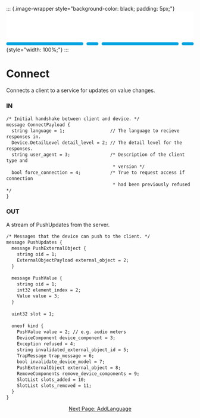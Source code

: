 ::: {.image-wrapper style="background-color: black; padding: 5px;"}
![Catena Logo](images/Catena%20Logo_PMS2191%20&%20White.png){style="width: 100%;"}
:::

# Connect
Connects a client to a service for updates on value changes.

### IN
```
/* Initial handshake between client and device. */
message ConnectPayload {
  string language = 1;                 // The language to recieve responses in.
  Device.DetailLevel detail_level = 2; // The detail level for the responses.
  string user_agent = 3;               /* Description of the client type and
                                        * version */
  bool force_connection = 4;           /* True to request access if connection
                                        * had been previously refused */
}
```

### OUT
A stream of PushUpdates from the server.
```
/* Messages that the device can push to the client. */
message PushUpdates {
  message PushExternalObject {
    string oid = 1;
    ExternalObjectPayload external_object = 2;
  }

  message PushValue {
    string oid = 1;
    int32 element_index = 2;
	Value value = 3;
  }

  uint32 slot = 1;
  
  oneof kind {
    PushValue value = 2; // e.g. audio meters
    DeviceComponent device_component = 3;
    Exception refused = 4;
    string invalidated_external_object_id = 5;
    TrapMessage trap_message = 6;
    bool invalidate_device_model = 7;
    PushExternalObject external_object = 8;
    RemoveComponents remove_device_components = 9;
    SlotList slots_added = 10;
    SlotList slots_removed = 11;
  }
}
```

<div style="text-align: center">

[Next Page: AddLanguage](gRPC/AddLanguage.html)

</div>
